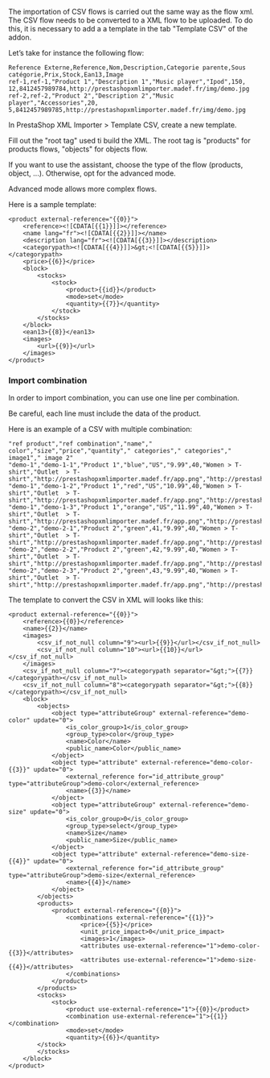 The importation of CSV flows is carried out the same way as the flow xml. The CSV flow needs to be converted to a XML flow to be uploaded. To do this, it is necessary to add a a template in the tab "Template CSV" of the addon.

Let’s take for instance the following flow:
```
Reference Externe,Reference,Nom,Description,Categorie parente,Sous catégorie,Prix,Stock,Ean13,Image
ref-1,ref-1,"Product 1","Description 1","Music player","Ipod",150, 12,8412457989784,http://prestashopxmlimporter.madef.fr/img/demo.jpg
ref-2,ref-2,"Product 2","Description 2","Music player","Accessories",20, 5,8412457989785,http://prestashopxmlimporter.madef.fr/img/demo.jpg
```


In  PrestaShop XML Importer > Template CSV, create a new template.

Fill out the "root tag" used ti build the XML. The root tag is "products" for products flows, "objects" for objects flow.

If you want to use the assistant, choose the type of the flow (products, object, ...). Otherwise, opt for the advanced mode.

Advanced mode allows more complex flows.

Here is a sample template:

```
<product external-reference="{{0}}">
    <reference><![CDATA[{{1}}]]></reference>
    <name lang="fr"><![CDATA[{{2}}]]></name>
    <description lang="fr"><![CDATA[{{3}}]]></description>
    <categorypath><![CDATA[{{4}}]]>&gt;<![CDATA[{{5}}]]></categorypath>
    <price>{{6}}</price>
    <block>
        <stocks>
            <stock>
                <product>{{id}}</product>
                <mode>set</mode>
                <quantity>{{7}}</quantity>
            </stock>
        </stocks>
    </block>
    <ean13>{{8}}</ean13>
    <images>
        <url>{{9}}</url>
    </images>
</product>
```
### Import combination

In order to import combination, you can use one line per combination.

Be careful, each line must include the data of the product.

Here is an example of a CSV with multiple combination:
```
"ref product","ref combination","name"," color","size","price","quantity"," categories"," categories"," image1"," image 2"
"demo-1","demo-1-1","Product 1","blue","US","9.99",40,"Women > T-shirt","Outlet  > T-shirt","http://prestashopxmlimporter.madef.fr/app.png","http://prestashopxmlimporter.madef.fr/en/image_0.png"
"demo-1","demo-1-2","Product 1","red","US","10.99",40,"Women > T-shirt","Outlet  > T-shirt","http://prestashopxmlimporter.madef.fr/app.png","http://prestashopxmlimporter.madef.fr/en/image_0.png"
"demo-1","demo-1-3","Product 1","orange","US","11.99",40,"Women > T-shirt","Outlet  > T-shirt","http://prestashopxmlimporter.madef.fr/app.png","http://prestashopxmlimporter.madef.fr/en/image_0.png"
"demo-2","demo-2-1","Product 2","green",41,"9.99",40,"Women > T-shirt","Outlet  > T-shirt","http://prestashopxmlimporter.madef.fr/app.png","http://prestashopxmlimporter.madef.fr/en/image_0.png"
"demo-2","demo-2-2","Product 2","green",42,"9.99",40,"Women > T-shirt","Outlet  > T-shirt","http://prestashopxmlimporter.madef.fr/app.png","http://prestashopxmlimporter.madef.fr/en/image_0.png"
"demo-2","demo-2-3","Product 2","green",43,"9.99",40,"Women > T-shirt","Outlet  > T-shirt","http://prestashopxmlimporter.madef.fr/app.png","http://prestashopxmlimporter.madef.fr/en/image_0.png"
```

The template to convert the CSV in XML will looks like this:

```
<product external-reference="{{0}}">
    <reference>{{0}}</reference>
    <name>{{2}}</name>
    <images>
        <csv_if_not_null column="9"><url>{{9}}</url></csv_if_not_null>
        <csv_if_not_null column="10"><url>{{10}}</url></csv_if_not_null>
    </images>
    <csv_if_not_null column="7"><categorypath separator="&gt;">{{7}}</categorypath></csv_if_not_null>
    <csv_if_not_null column="8"><categorypath separator="&gt;">{{8}}</categorypath></csv_if_not_null>
    <block>
        <objects>
            <object type="attributeGroup" external-reference="demo-color" update="0">
                <is_color_group>1</is_color_group>
                <group_type>color</group_type>
                <name>Color</name>
                <public_name>Color</public_name>
            </object>
            <object type="attribute" external-reference="demo-color-{{3}}" update="0">
                <external_reference for="id_attribute_group" type="attributeGroup">demo-color</external_reference>
                <name>{{3}}</name>
            </object>
            <object type="attributeGroup" external-reference="demo-size" update="0">
                <is_color_group>0</is_color_group>
                <group_type>select</group_type>
                <name>Size</name>
                <public_name>Size</public_name>
            </object>
            <object type="attribute" external-reference="demo-size-{{4}}" update="0">
                <external_reference for="id_attribute_group" type="attributeGroup">demo-size</external_reference>
                <name>{{4}}</name>
            </object>
        </objects>
        <products>
            <product external-reference="{{0}}">
                <combinations external-reference="{{1}}">
                    <price>{{5}}</price>
                    <unit_price_impact>0</unit_price_impact>
                    <images>1</images>
                    <attributes use-external-reference="1">demo-color-{{3}}</attributes>
                    <attributes use-external-reference="1">demo-size-{{4}}</attributes>
                </combinations>
            </product>
        </products>
        <stocks>
            <stock>
                <product use-external-reference="1">{{0}}</product>
                <combination use-external-reference="1">{{1}}</combination>
                <mode>set</mode>
                <quantity>{{6}}</quantity>
	    </stock>
        </stocks>
    </block>
</product>
```
